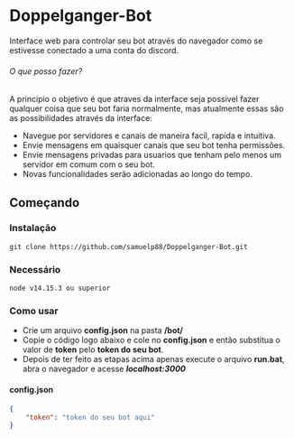 # Doppelganger-Bot
Interface web para controlar seu bot através do navegador como se estivesse conectado a uma conta do discord.

###### O que posso fazer?
A principio o objetivo é que atraves da interface seja possivel fazer qualquer coisa que seu bot faria normalmente, mas atualmente essas são as possibilidades através da interface:
- Navegue por servidores e canais de maneira facil, rapida e intuitiva.
- Envie mensagens em quaisquer canais que seu bot tenha permissões.
- Envie mensagens privadas para usuarios que tenham pelo menos um servidor em comum com o seu bot.
- Novas funcionalidades serão adicionadas ao longo do tempo.

## Começando
### Instalação
```
git clone https://github.com/samuelp88/Doppelganger-Bot.git
```
### Necessário
```
node v14.15.3 ou superior
```

### Como usar
- Crie um arquivo **config.json** na pasta **/bot/**
- Copie o código logo abaixo e cole no **config.json** e então substitua o valor de **token** pelo **token do seu bot**.
- Depois de ter feito as etapas acima apenas execute o arquivo **run.bat**, abra o navegador e acesse ***localhost:3000***
#### config.json
```json
{
    "token": "token do seu bot aqui"
}
```
